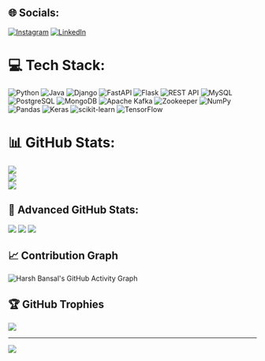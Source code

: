 ## 🌐 Socials:
[![Instagram](https://img.shields.io/badge/Instagram-%23E4405F.svg?logo=Instagram&logoColor=white)](https://instagram.com/https://www.instagram.com/harshhb6/?next=%2F) [![LinkedIn](https://img.shields.io/badge/LinkedIn-%230077B5.svg?logo=linkedin&logoColor=white)](https://www.linkedin.com/in/harsh-bansal06/) 

# 💻 Tech Stack:
![Python](https://img.shields.io/badge/python-3670A0?style=for-the-badge&logo=python&logoColor=ffdd54) 
![Java](https://img.shields.io/badge/java-%23ED8B00.svg?style=for-the-badge&logo=java&logoColor=white) 
![Django](https://img.shields.io/badge/django-%23092E20.svg?style=for-the-badge&logo=django&logoColor=white) 
![FastAPI](https://img.shields.io/badge/FastAPI-009688?style=for-the-badge&logo=fastapi&logoColor=white)
![Flask](https://img.shields.io/badge/flask-%23000.svg?style=for-the-badge&logo=flask&logoColor=white)
![REST API](https://img.shields.io/badge/REST%20API-02569B?style=for-the-badge&logo=api&logoColor=white)
![MySQL](https://img.shields.io/badge/mysql-%2300f.svg?style=for-the-badge&logo=mysql&logoColor=white) 
![PostgreSQL](https://img.shields.io/badge/PostgreSQL-316192?style=for-the-badge&logo=postgresql&logoColor=white)
![MongoDB](https://img.shields.io/badge/MongoDB-47A248?style=for-the-badge&logo=mongodb&logoColor=white)
![Apache Kafka](https://img.shields.io/badge/Apache%20Kafka-231F20?style=for-the-badge&logo=apachekafka&logoColor=white)
![Zookeeper](https://img.shields.io/badge/Zookeeper-F7B93E?style=for-the-badge&logo=zookeeper&logoColor=black)
![NumPy](https://img.shields.io/badge/numpy-%23013243.svg?style=for-the-badge&logo=numpy&logoColor=white) 
![Pandas](https://img.shields.io/badge/pandas-%23150458.svg?style=for-the-badge&logo=pandas&logoColor=white) 
![Keras](https://img.shields.io/badge/Keras-%23D00000.svg?style=for-the-badge&logo=Keras&logoColor=white) 
![scikit-learn](https://img.shields.io/badge/scikit--learn-%23F7931E.svg?style=for-the-badge&logo=scikit-learn&logoColor=white) 
![TensorFlow](https://img.shields.io/badge/TensorFlow-%23FF6F00.svg?style=for-the-badge&logo=TensorFlow&logoColor=white)

# 📊 GitHub Stats:
![](https://github-readme-stats.vercel.app/api?username=harshbansal6&theme=radical&hide_border=false&include_all_commits=false&count_private=false)<br/>
![](https://github-readme-streak-stats.herokuapp.com/?user=harshbansal6&theme=radical&hide_border=false)<br/>
![](https://github-readme-stats.vercel.app/api/top-langs/?username=harshbansal6&theme=radical&hide_border=false&include_all_commits=false&count_private=false&layout=compact)

## 🚀 Advanced GitHub Stats:
![](https://github-profile-summary-cards.vercel.app/api/cards/profile-details?username=harshbansal6&theme=radical)
![](https://github-profile-summary-cards.vercel.app/api/cards/most-commit-language?username=harshbansal6&theme=radical)
![](https://github-profile-summary-cards.vercel.app/api/cards/repos-per-language?username=harshbansal6&theme=radical)

## 📈 Contribution Graph
![Harsh Bansal's GitHub Activity Graph](https://github-readme-activity-graph.vercel.app/graph?username=harshbansal6&theme=radical&hide_border=true&bg_color=0D1117&color=E4E4E4&line=F85D7F&point=F8D847)

## 🏆 GitHub Trophies
![](https://github-profile-trophy.vercel.app/?username=harshbansal6&theme=radical&no-frame=true&no-bg=false&margin-w=4)

---
[![](https://visitcount.itsvg.in/api?id=harshbansal6&icon=4&color=4)](https://visitcount.itsvg.in)

<!-- Proudly created with GPRM ( https://gprm.itsvg.in ) -->
